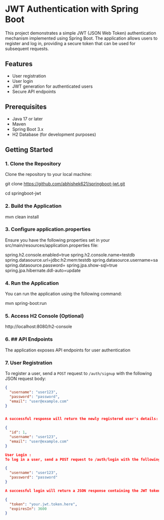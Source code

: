 # JWT Authentication with Spring Boot

This project demonstrates a simple JWT (JSON Web Token) authentication mechanism implemented using Spring Boot. The application allows users to register and log in, providing a secure token that can be used for subsequent requests.

## Features

- User registration
- User login
- JWT generation for authenticated users
- Secure API endpoints

## Prerequisites

- Java 17 or later
- Maven
- Spring Boot 3.x
- H2 Database (for development purposes)

## Getting Started

### 1. Clone the Repository

Clone the repository to your local machine:

git clone https://github.com/abhishek621/springboot-jwt.git

cd springboot-jwt

### 2. Build the Application

mvn clean install

### 3. Configure application.properties

Ensure you have the following properties set in your src/main/resources/application.properties file:

spring.h2.console.enabled=true
spring.h2.console.name=testdb
spring.datasource.url=jdbc:h2:mem:testdb
spring.datasource.username=sa
spring.datasource.password=
spring.jpa.show-sql=true
spring.jpa.hibernate.ddl-auto=update

### 4. Run the Application

You can run the application using the following command:

mvn spring-boot:run 

### 5. Access H2 Console (Optional)

http://localhost:8080/h2-console

### 6. ## API Endpoints

The application exposes API endpoints for user authentication

### 7. User Registration

To register a user, send a `POST` request to `/auth/signup` with the following JSON request body:

```json
{
  "username": "user123",
  "password": "password",
  "email": "user@example.com"
}


A successful response will return the newly registered user's details:

{
  "id": 1,
  "username": "user123",
  "email": "user@example.com"
}

User Login : 
To log in a user, send a POST request to /auth/login with the following JSON request body:

{
  "username": "user123",
  "password": "password"
}

A successful login will return a JSON response containing the JWT token and its expiration time:

{
  "token": "your.jwt.token.here",
  "expiresIn": 3600
}